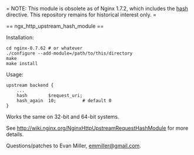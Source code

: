 = NOTE: This module is obsolete as of Nginx 1.7.2, which includes the [hash](http://nginx.org/r/hash) directive. This repository remains for historical interest only. =

== ngx_http_upstream_hash_module ==

Installation:

    cd nginx-0.7.62 # or whatever
    ./configure --add-module=/path/to/this/directory
    make
    make install

Usage:

    upstream backend {
        ...
        hash        $request_uri;
        hash_again  10;          # default 0
    }

Works the same on 32-bit and 64-bit systems.

See http://wiki.nginx.org/NginxHttpUpstreamRequestHashModule for more details.

Questions/patches to Evan Miller, emmiller@gmail.com.
